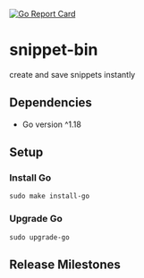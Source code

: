 [![Go Report Card](https://goreportcard.com/badge/github.com/mycok/snippet-bin)](https://goreportcard.com/report/github.com/mycok/snippet-bin)
# snippet-bin
create and save snippets instantly


## Dependencies

- Go version ^1.18


## Setup

### Install Go

`sudo make install-go`

### Upgrade Go

`sudo upgrade-go`


## Release Milestones